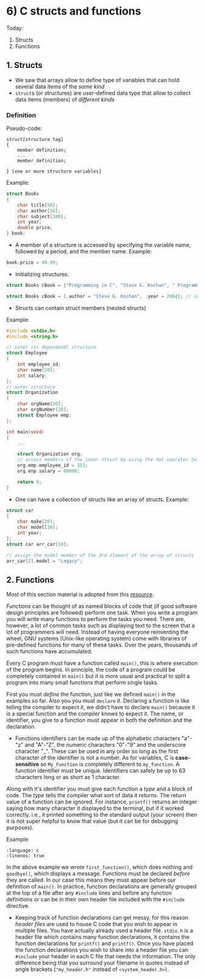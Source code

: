 # 6) C structs and functions

Today:
 1. Structs
 2. Functions

## 1. Structs
- We saw that arrays allow to define type of variables that can hold several data items of the _same kind_
- `struct`s (or structures) are user-defined data type that allow to collect data items (members) of _different kinds_

### Definition
Pseudo-code:

```
struct[structure tag]
{
    member definition;
    ...
    member definition;

} [one or more structure variables]
```

Example:

```c
struct Books
{
    char title[50];
    char author[50];
    char subject[100];
    int year;
    double price;
} book;
```

- A member of a structure is accessed by specifying the variable name, followed by a period, and the member name. Example:

```c
book.price = 49.99;
```

- Initializing structures:

```c
struct Books cBook = {"Programming in C", "Steve G. Kochan", " Programming languages", 2004, 49.95}; // initialize all members (in order)

struct Books cBook = {.author = "Steve G. Kochan", .year = 2004}; // initialize only specific members with the dot operator
```

- Structs can contain struct members (nested structs)

Example:

```c
#include <stdio.h>
#include <string.h>

// inner (or dependend) structure
struct Employee
{
    int employee_id;
    char name[20];
    int salary;
};
// outer structure
struct Organization
{
    char orgName[20];
    char orgNumber[20];
    struct Employee emp;
};

int main(void)
{
    ...

    struct Organization org;
    // access members of the inner struct by using the dot operator twice
    org.emp.employee_id = 153;
    org.enp.salary = 60000;

    return 0;
}
```

- One can have a collection of structs like an array of structs. Example:

```c
struct car
{
    char make[20];
    char model[30];
    int year;
};
struct car arr_car[10];

// assign the model member of the 3rd element of the array of structs
arr_car[2].model = "Legacy";

```


## 2. Functions

Most of this section material is adopted from this [resource](http://www.faqs.org/docs/learnc/c178.html).

_Functions_ can be thought of as named blocks of code that (if good software design principles are followed) perform one task. When you write a program you will write many functions to perform the tasks you need. There are, however, a lot of common tasks such as displaying text to the screen that a lot of programmers will need. Instead of having everyone reinventing the wheel, GNU systems (Unix-like operating system) come with libraries of pre-defined functions for many of these tasks. Over the years, thousands of such functions have accumulated.

Every C program must have a function called `main()`, this is where execution of the program begins. In principle, the code of a program could be completely contained in `main()` but it is more usual and practical to split a program into many small functions that perform single tasks.

First you must _define_ the function, just like we defined `main()` in the examples so far. Also you you must `declare` it. Declaring a function is like telling the compiler to expect it, we didn't have to declare `main()` because it is a special function and the compiler knows to expect it. The name, or identifier, you give to a function must appear in both the definition and the declaration.

- Functions identifiers can be made up of the alphabetic characters "a"-"z" and "A"-"Z", the numeric characters "0"-"9" and the underscore character "_". These can be used in any order so long as the first character of the identifier is not a number. As for variables, C is **case-sensitive** so `My_Function` is completely different to `my_function`. A function identifier must be unique. Identifiers can safely be up to 63 characters long or as short as 1 character.

Along with it's identifier you must give each function a _type_ and a block of code. The _type_ tells the compiler what sort of data it _returns_. The return value of a function can be ignored. For instance, `printf()` returns an integer saying how many character it displayed to the terminal, but if it worked correctly, i.e., it printed something to the standard output (your screen) then it is not super helpful to know that value (but it can be for debugging purposes).

Example:

```{literalinclude} ../c_programs/module2-3_c_functions/functions.c
:language: c
:linenos: true
```

In the above example we wrote `first_function()`, which does nothing and `goodbye()`, which displays a message. Functions must be declared _before_ they are called. In our case this means they must appear before our definition of `main()`. In practice, function declarations are generally grouped at the top of a file after any `#include` lines and before any function definitions or can be in their own header file included with the `#include` directive.

- Keeping track of function declarations can get messy, for this reason _header files_ are used to house C code that you wish to appear in multiple files. You have actually already used a header file. `stdio.h` is a header file which contains many function declarations, it contains the function declarations for `printf()` and `printf()`. Once you have placed the function declarations you wish to share into a header file you can `#include` your header in each C file that needs the information. The only difference being that you surround your filename in quotes instead of angle brackets (`"my_header.h"` instead of `<system_header.h>`).
